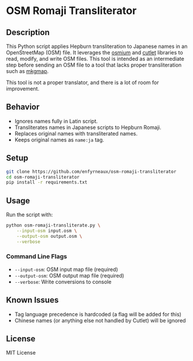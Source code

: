 # OSM Romaji Transliterator

## Description

This Python script applies Hepburn transliteration to Japanese names in an OpenStreetMap (OSM) file. It leverages the [osmium](https://pypi.org/project/osmium/) and [cutlet](https://github.com/polm/cutlet) libraries to read, modify, and write OSM files. This tool is intended as an intermediate step before sending an OSM file to a tool that lacks proper transliteration such as [mkgmap](https://www.mkgmap.org.uk/doc/index.html).

This tool is not a proper translator, and there is a lot of room for improvement.

## Behavior

- Ignores names fully in Latin script.
- Transliterates names in Japanese scripts to Hepburn Romaji.
- Replaces original names with transliterated names.
- Keeps original names as `name:ja` tag.

## Setup

```bash
git clone https://github.com/enfyrneaux/osm-romaji-transliterator
cd osm-romaji-transliterator
pip install -r requirements.txt
```

## Usage

Run the script with:

```bash
python osm-romaji-transliterate.py \
    --input-osm input.osm \
    --output-osm output.osm \
    --verbose
```

### Command Line Flags

- `--input-osm`: OSM input map file (required)
- `--output-osm`: OSM output map file (required)
- `--verbose`: Write conversions to console

## Known Issues

- Tag language precedence is hardcoded (a flag will be added for this)
- Chinese names (or anything else not handled by Cutlet) will be ignored

## License

MIT License
